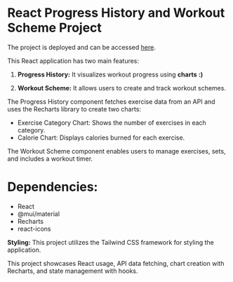    # React Progress History and Workout Scheme Project

The project is deployed and can be accessed [here](https://workout-tracker-react-app.netlify.app).


This React application has two main features:
1. **Progress History:** It visualizes workout progress using **charts** **:)** 

2. **Workout Scheme:** It allows users to create and track workout schemes.

The Progress History component fetches exercise data from an API and uses the Recharts library to create two charts:

 - Exercise Category Chart: Shows the number of exercises in each category.
 - Calorie Chart: Displays calories burned for each exercise.

The Workout Scheme component enables users to manage exercises, sets, and includes a workout timer.

 # Dependencies:

 - React
 - @mui/material
 - Recharts
 - react-icons

**Styling:** This project utilizes the Tailwind CSS framework for styling the application.

This project showcases React usage, API data fetching, chart creation with Recharts, and state management with hooks.
